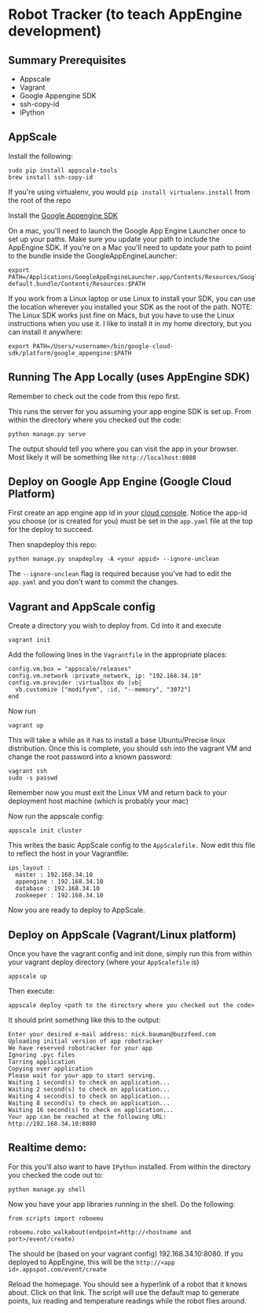 # Robot Tracker (to teach AppEngine development) #

## Summary Prerequisites

* Appscale
* Vagrant
* Google Appengine SDK
* ssh-copy-id
* IPython

## AppScale

Install the following:

    sudo pip install appscale-tools
    brew install ssh-copy-id

If you're using virtualenv, you would `pip install virtualenv.install` from the root of the repo

Install the [Google Appengine SDK](https://cloud.google.com/appengine/downloads "AppEngine SDK Download Page")

On a mac, you'll need to launch the Google App Engine Launcher once to set up your paths. Make sure you update your path
to include the AppEngine SDK. If you're on a Mac you'll need to update your path to point to the bundle inside 
the GoogleAppEngineLauncher:

    export PATH=/Applications/GoogleAppEngineLauncher.app/Contents/Resources/GoogleAppEngine-default.bundle/Contents/Resources:$PATH

If you work from a Linux laptop or use Linux to install your SDK, you can use the location wherever you installed your
SDK as the root of the path. NOTE: The Linux SDK works just fine on Macs, but you have to use the Linux instructions 
when you use it. I like to install it in my home directory, but you can install it anywhere:

    export PATH=/Users/<username>/bin/google-cloud-sdk/platform/google_appengine:$PATH

## Running The App Locally (uses AppEngine SDK)

Remember to check out the code from this repo first.

This runs the server for you assuming your app engine SDK is set up. From within the directory where you checked out 
the code:

    python manage.py serve

The output should tell you where you can visit the app in your browser. Most likely it will be something like `http://localhost:8080`

## Deploy on Google App Engine (Google Cloud Platform)

First create an app engine app id in your [cloud console](http://cloud.google.com "Google Cloud Console"). Notice the 
app-id you choose (or is created for you) must be set in the `app.yaml` file at the top for the deploy to succeed.

Then snapdeploy this repo:

    python manage.py snapdeploy -A <your appid> --ignore-unclean

The `--ignore-unclean` flag is required because you've had to edit the `app.yaml` and you don't want to commit the 
changes.


## Vagrant and AppScale config

Create a directory you wish to deploy from. Cd into it and execute

    vagrant init
   
Add the following lines in the `Vagrantfile` in the appropriate places:

    config.vm.box = "appscale/releases"
    config.vm.network :private_network, ip: "192.168.34.10"
    config.vm.provider :virtualbox do |vb|
      vb.customize ["modifyvm", :id, "--memory", "3072"]
    end

Now run

    vagrant up

This will take a while as it has to install a base Ubuntu/Precise linux distribution. Once this is complete, you should 
ssh into the vagrant VM and change the root password into a known password:

    vagrant ssh
    sudo -s passwd

Remember now you must exit the Linux VM and return back to your deployment host machine (which is probably your mac)

Now run the appscale config:

    appscale init cluster

This writes the basic AppScale config to the `AppScalefile.` Now edit this file to reflect the host in your Vagrantfile:

    ips_layout :
      master : 192.168.34.10
      appengine : 192.168.34.10
      database : 192.168.34.10
      zookeeper : 192.168.34.10

Now you are ready to deploy to AppScale.

## Deploy on AppScale (Vagrant/Linux  platform)

Once you have the vagrant config and init done, simply run this from within your vagrant deploy directory (where your
`AppScalefile` is)

    appscale up

Then execute:

    appscale deploy <path to the directory where you checked out the code>

It should print something like this to the output:

    Enter your desired e-mail address: nick.bauman@buzzfeed.com
    Uploading initial version of app robotracker
    We have reserved robotracker for your app
    Ignoring .pyc files
    Tarring application
    Copying over application
    Please wait for your app to start serving.
    Waiting 1 second(s) to check on application...
    Waiting 2 second(s) to check on application...
    Waiting 4 second(s) to check on application...
    Waiting 8 second(s) to check on application...
    Waiting 16 second(s) to check on application...
    Your app can be reached at the following URL: http://192.168.34.10:8080

## Realtime demo:

For this you'll also want to have `IPython` installed. From within the directory you checked the code out to:

    python manage.py shell

Now you have your app libraries running in the shell. Do the following:

    from scripts import roboemu

    roboemu.robo_walkabout(endpoint=http://<hostname and port>/event/create)

The <hostname and port> should be (based on your vagrant config) 192.168.34.10:8080. If you deployed to AppEngine, this
will be the `http://<app id>.appspot.com/event/create`

Reload the homepage. You should see a hyperlink of a robot that it knows about. Click on that link. The script will use 
the default map to  generate points, lux reading and temperature readings while the robot flies around.